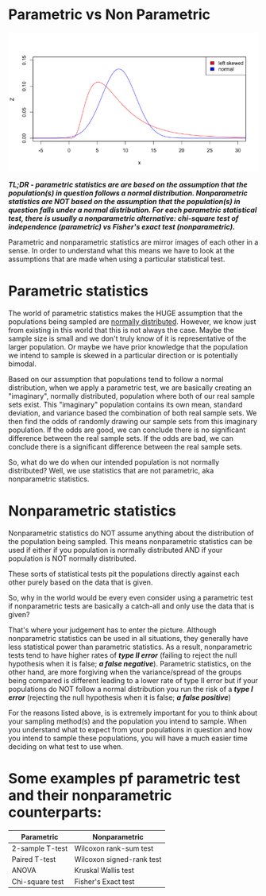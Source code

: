 # Parametric vs Non Parametric

![](../pages/images/normvsskew.png)

***TL;DR - parametric statistics are are based on the assumption that the population(s) in question follows a normal distribution.
Nonparametric statistics are NOT based on the assumption that the population(s) in question falls under a normal distribution.
For each parametric statistical test, there is usually a nonparametric alternative: chi-square test of independence (parametric) vs Fisher's exact test (nonparametric).***

Parametric and nonparametric statistics are mirror images of each other in a sense.
In order to understand what this means we have to look at the assumptions that are made when using a particular statistical test.

# Parametric statistics
The world of parametric statistics makes the HUGE assumption that the populations being sampled are [normally distributed](../pages/normal_dist.md).
However, we know just from existing in this world that this is not always the case.
Maybe the sample size is small and we don't truly know of it is representative of the larger population.
Or maybe we have prior knowledge that the population we intend to sample is skewed in a particular direction or is potentially bimodal.

Based on our assumption that populations tend to follow a normal distribution, when we apply a parametric test, we are basically creating an "imaginary", normally distributed, population where both of our real sample sets exist.
This "imaginary" population contains its own mean, standard deviation, and variance based the combination of both real sample sets.
We then find the odds of randomly drawing our sample sets from this imaginary population.
If the odds are good, we can conclude there is no significant difference between the real sample sets.
If the odds are bad, we can conclude there is a significant difference between the real sample sets.

So, what do we do when our intended population is not normally distributed?
Well, we use statistics that are not parametric, aka nonparametric statistics.

# Nonparametric statistics
Nonparametric statistics do NOT assume anything about the distribution of the population being sampled.
This means nonparametric statistics can be used if either if you population is normally distributed AND if your population is NOT normally distributed.

These sorts of statistical tests pit the populations directly against each other purely based on the data that is given.

So, why in the world would be every even consider using a parametric test if nonparametric tests are basically a catch-all and only use the data that is given?

That's where your judgement has to enter the picture.
Although nonparametric statistics can be used in all situations, they generally have less statistical power than parametric statistics.
As a result, nonparametric tests tend to have higher rates of ***type II error*** (failing to reject the null hypothesis when it is false; ***a false negative***).
Parametric statistics, on the other hand, are more forgiving when the variance/spread of the groups being compared is different leading to a lower rate of type II error but if your populations do NOT follow a normal distribution you run the risk of a ***type I error*** (rejecting the null hypothesis when it is false; ***a false positive***)

For the reasons listed above, is is extremely important for you to think about your sampling method(s) and the population you intend to sample.
When you understand what to expect from your populations in question and how you intend to sample these populations, you will have a much easier time deciding on what test to use when.  

# Some examples pf parametric test and their nonparametric counterparts:

| Parametric      | Nonparametric             |
| --------------- | ------------------------- |
| 2-sample T-test | Wilcoxon rank-sum test    |
| Paired T-test   | Wilcoxon signed-rank test |
| ANOVA           | Kruskal Wallis test       |
| Chi-square test | Fisher's Exact test       |
